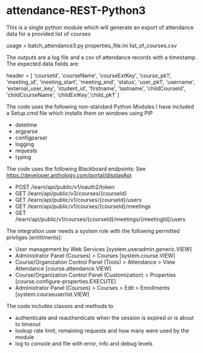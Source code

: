 # attendance-REST-Python3
This is a single python module which will generate an export of attendance data for a provided list of courses

usage = batch_attendance3.py properties_file.ini list_of_courses.csv

The outputs are a log file and a csv of attendance records with a timestamp.
The expected data fields are:

header = [
    'courseId', 'courseName', 'courseExtKey', 'course_pk1',
    'meeting_id', 'meeting_start', 'meeting_end', 'status',
    'user_pk1', 'username', 'external_user_key', 'student_id', 'firstname', 'lastname',
    'childCourseId', 'childCourseName', 'childExtKey','child_pk1'
]

The code uses the following non-standard Python Modules
I have included a Setup.cmd file which installs them on windows using PIP
- datetime
- argparse
- configparser
- logging
- requests
- typing

The code uses the following Blackboard endpoints:
See https://developer.anthology.com/portal/displayApi 
- POST /learn/api/public/v1/oauth2/token
- GET /learn/api/public/v3/courses/{courseId}
- GET /learn/api/public/v1/courses/{courseId}/users
- GET /learn/api/public/v1/courses/{courseId}/meetings
- GET /learn/api/public/v1/courses/{courseId}/meetings/{meetingId]/users

The integration user needs a system role with the following permitted privliges [entitlments]:

	
- User management by Web Services [system.useradmin.generic.VIEW]
- Administrator Panel (Courses) > Courses [system.course.VIEW]
- Course/Organization Control Panel (Tools) > Attendance > View Attendance [course.attendance.VIEW]
- Course/Organization Control Panel (Customization) > Properties [course.configure-properties.EXECUTE]
- Administrator Panel (Courses) > Courses > Edit > Enrollments [system.courseuserlist.VIEW]

The code includes classes and methods to

- authenticate and reauthenticate when the session is expired or is about to timeout
- lookup rate limit, remaining requests and how many were used by the module
- log to console and file with error, info and debug levels
